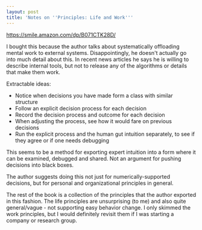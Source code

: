 ```yaml
---
layout: post
title: 'Notes on ''Principles: Life and Work'''
---
```


<https://smile.amazon.com/dp/B071CTK28D/>

I bought this because the author talks about systematically offloading mental work to external systems. Disappointingly, he doesn't actually go into much detail about this. In recent news articles he says he is willing to describe internal tools, but not to release any of the algorithms or details that make them work. 

Extractable ideas:

* Notice when decisions you have made form a class with similar structure
* Follow an explicit decision process for each decision
* Record the decision process and outcome for each decision
* When adjusting the process, see how it would fare on previous decisions
* Run the explicit process and the human gut intuition separately, to see if they agree or if one needs debugging

This seems to be a method for exporting expert intuition into a form where it can be examined, debugged and shared. Not an argument for pushing decisions into black boxes.

The author suggests doing this not just for numerically-supported decisions, but for personal and organizational principles in general. 

The rest of the book is a collection of the principles that the author exported in this fashion. The life principles are unsurprising (to me) and also quite general/vague - not supporting easy behavior change. I only skimmed the work principles, but I would definitely revisit them if I was starting a company or research group.
